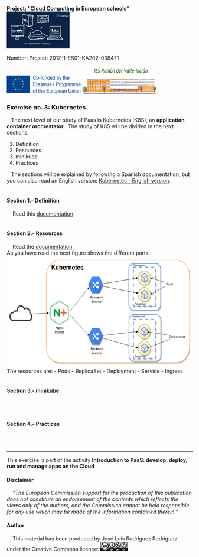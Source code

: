  **Project: “Cloud Computing in European schools”**  
<img src="/img/cloud-computing-logoproject.jpg" height="100" width="170">

 Number: Project: 2017-1-ES01-KA202-038471

<img src="/img/cofinanciadoEN.png" height="50" width="200"> <img src="/img/logoIES-Modificado.png" height="75" width="200">  




### Exercise no. 3: Kubernetes
&nbsp;&nbsp;&nbsp;The next level of our study of Paas is Kubernetes (K8S), an **application container orchrestator** . The study of K8S will be divided in the next sections:
   1. Definition
   2. Resources
   3. minikube
   4. Practices
   
&nbsp;&nbsp;&nbsp;The sections will be explained by following a Spanish documentation, but you can also read an English version: [Kubernetes - English version](https://iesgn.github.io/cloudandrelated/kubernetes.html#/).
<br/><br/>

####  Section 1.- Definition
&nbsp;&nbsp;&nbsp; Read this [documentation](https://iesgn.github.io/cloudandrelated/es_kubernetes.html#/1).
<br/><br/>
####  Section 2.- Resources  
&nbsp;&nbsp;&nbsp; Read the [documentation](https://iesgn.github.io/cloudandrelated/es_kubernetes.html#/2).  
    As you have read the next figure shows the different parts:  
    <img src="/img/kubernetes1.png" height="300" width="600">  
    The resources are:
     -   Pods
     -   ReplicaSet
     -   Deployment
     -   Service
     -   Ingress
<br/><br/>
####  Section 3.- minikube
<br/><br/>
####  Section 4.- Practices
<br/><br/>


---
This exercise  is part of the activity **Introduction to PaaS: develop, deploy, run and manage apps on the Cloud**



#### Disclaimer
&nbsp;&nbsp;&nbsp;  *"The European Commission support for the production of this publication does not constitute an endorsement of the contents which reflects the views only of the authors, and the Commission cannot be held responsible for any use which may be made of the information contained therein."*




#### Author

&nbsp;&nbsp;&nbsp;  This material has been produced by José Luis Rodríguez Rodríguez under the Creative Commons licence:  <img src="/img/Licencia-Tipo2.png" height="25" width="75">  




